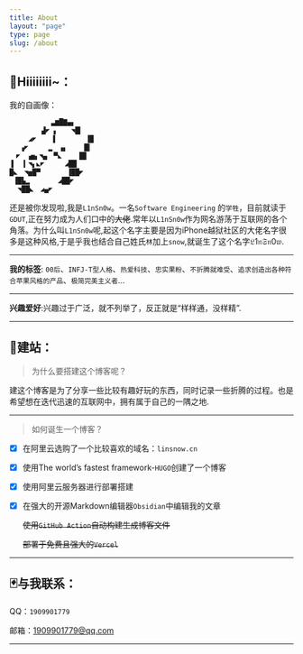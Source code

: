 ```yaml
---
title: About
layout: "page"
type: page
slug: /about
---
```

## 🌝Hiiiiiiii~：

我的自画像：

```txt
   　    　▃▆█▇▄▖
　 　 　 ▟◤ ▖　　◥█▎
　   ◢◤　  ▐　　　 　▐▉
　 ▗◤　　　▂　▗▖　　▕█▎
　◤　▗▅▖◥▄　▀◣　 　█▊
▐　▕▎◥▖◣◤　　　◢██
█◣　◥▅█▀　　　　▐██◤
 ▐█▙▂　　 　 ◢██◤
  ◥██◣　◢▄◤
```

还是被你发现啦,我是`L1nSn0w`。一名`Software Engineering` 的`学牲`，目前就读于`GDUT`,正在努力成为人们口中的~~大佬~~.常年以`L1nSn0w`作为网名游荡于互联网的各个角落。为什么叫`L1nSn0w`呢,起这个名字主要是因为iPhone越狱社区的大佬名字很多是这种风格,于是乎我也结合自己姓氏`林`加上`snow`,就诞生了这个名字𝔏1𝔫𝔖𝔫0𝔴.

---

**我的标签**: `00后`、`INFJ-T型人格`、`热爱科技`、`忠实果粉`、`不折腾就难受`、`追求创造出各种符合苹果风格的产品`、`极简完美主义者`...

---

**兴趣爱好**:兴趣过于广泛，就不列举了，反正就是“样样通，没样精”.

---

## 🌿建站：

> 为什么要搭建这个博客呢？

建这个博客是为了分享一些比较有趣好玩的东西，同时记录一些折腾的过程。也是希望想在迭代迅速的互联网中，拥有属于自己的一隅之地.

---



> 如何诞生一个博客？

- [x] 在阿里云选购了一个比较喜欢的域名：`linsnow.cn`

- [x] 使用The world’s fastest framework-`HUGO`创建了一个博客

- [x] 使用阿里云服务器进行部署搭建

- [x] 在强大的开源Markdown编辑器`Obsidian`中编辑我的文章

  ~~使用`GitHub Action`自动构建生成博客文件~~

  ~~部署于免费且强大的`Vercel`~~

---

## 🃏与我联系：

QQ：`1909901779`

邮箱：[1909901779@qq.com](mailto:1909901779@qq.com)



------

